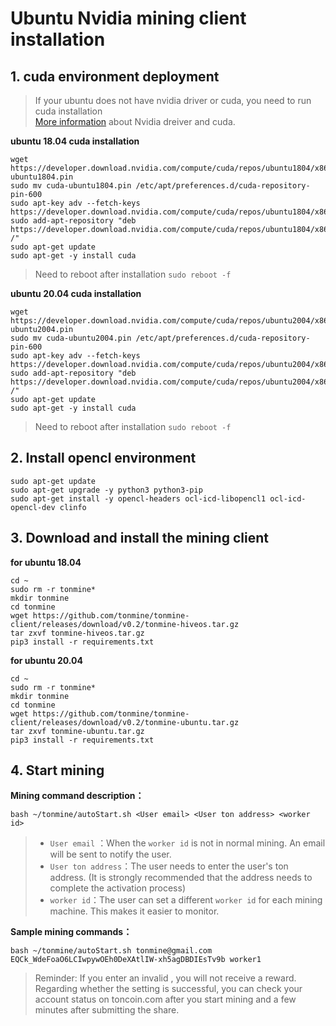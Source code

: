 # Ubuntu Nvidia mining client installation

## 1. cuda environment deployment
> If your ubuntu does not have nvidia driver or cuda, you need to run cuda installation    
> [More information](https://developer.nvidia.com/cuda-downloads) about Nvidia dreiver and cuda.

**ubuntu 18.04 cuda installation**
```
wget https://developer.download.nvidia.com/compute/cuda/repos/ubuntu1804/x86_64/cuda-ubuntu1804.pin
sudo mv cuda-ubuntu1804.pin /etc/apt/preferences.d/cuda-repository-pin-600
sudo apt-key adv --fetch-keys https://developer.download.nvidia.com/compute/cuda/repos/ubuntu1804/x86_64/7fa2af80.pub
sudo add-apt-repository "deb https://developer.download.nvidia.com/compute/cuda/repos/ubuntu1804/x86_64/ /"
sudo apt-get update
sudo apt-get -y install cuda
```
> Need to reboot after installation `sudo reboot -f`

**ubuntu 20.04 cuda installation**
```
wget https://developer.download.nvidia.com/compute/cuda/repos/ubuntu2004/x86_64/cuda-ubuntu2004.pin
sudo mv cuda-ubuntu2004.pin /etc/apt/preferences.d/cuda-repository-pin-600
sudo apt-key adv --fetch-keys https://developer.download.nvidia.com/compute/cuda/repos/ubuntu2004/x86_64/7fa2af80.pub
sudo add-apt-repository "deb https://developer.download.nvidia.com/compute/cuda/repos/ubuntu2004/x86_64/ /"
sudo apt-get update
sudo apt-get -y install cuda
```
> Need to reboot after installation `sudo reboot -f`

## 2. Install opencl environment
```
sudo apt-get update
sudo apt-get upgrade -y python3 python3-pip
sudo apt-get install -y opencl-headers ocl-icd-libopencl1 ocl-icd-opencl-dev clinfo
```

## 3. Download and install the mining client

**for ubuntu 18.04**
```
cd ~
sudo rm -r tonmine*
mkdir tonmine
cd tonmine
wget https://github.com/tonmine/tonmine-client/releases/download/v0.2/tonmine-hiveos.tar.gz
tar zxvf tonmine-hiveos.tar.gz
pip3 install -r requirements.txt
```

**for ubuntu 20.04**
```
cd ~
sudo rm -r tonmine*
mkdir tonmine
cd tonmine
wget https://github.com/tonmine/tonmine-client/releases/download/v0.2/tonmine-ubuntu.tar.gz
tar zxvf tonmine-ubuntu.tar.gz
pip3 install -r requirements.txt
```

## 4. Start mining

**Mining command description：**

```
bash ~/tonmine/autoStart.sh <User email> <User ton address> <worker id>
```
> * `User email` ：When the `worker id` is not in normal mining. An email will be sent to notify the user.
> * `User ton address`：The user needs to enter the user's ton address. (It is strongly recommended that the address needs to complete the activation process)
> * `worker id`：The user can set a different `worker id` for each mining machine. This makes it easier to monitor.


**Sample mining commands：**
```
bash ~/tonmine/autoStart.sh tonmine@gmail.com EQCk_WdeFoaO6LCIwpywOEh0DeXAtlIW-xh5agDBDIEsTv9b worker1
```

> Reminder: If you enter an invalid <User email> <User ton address>, you will not receive a reward. Regarding whether the setting is successful, you can check your account status on toncoin.com after you start mining and a few minutes after submitting the share.